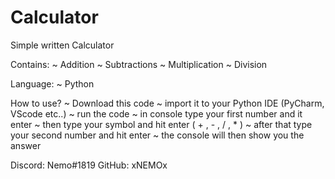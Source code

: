 # Calculator
Simple written Calculator

Contains:
~ Addition
~ Subtractions
~ Multiplication
~ Division

Language:
~ Python

How to use?
~ Download this code
~ import it to your Python IDE (PyCharm, VScode etc..)
~ run the code
~ in console type your first number and it enter
~ then type your symbol and hit enter ( + , - , / , * )
~ after that type your second number and hit enter
~ the console will then show you the answer


Discord: Nemo#1819
GitHub: xNEMOx


